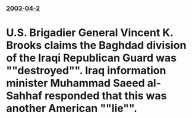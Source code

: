 ### [2003-04-2](/news/2003/04/2/index.md)

#  U.S. Brigadier General Vincent K. Brooks claims the Baghdad division of the Iraqi Republican Guard was ""destroyed"". Iraq information minister Muhammad Saeed al-Sahhaf responded that this was another American ""lie"".




